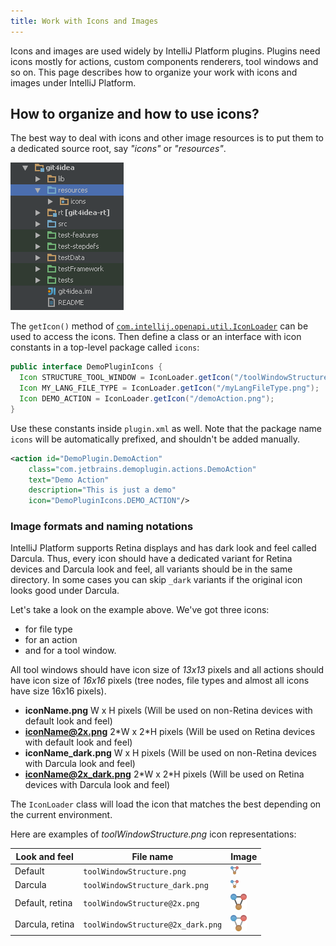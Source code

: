 ```yaml
---
title: Work with Icons and Images
---
```


Icons and images are used widely by IntelliJ Platform plugins. Plugins need icons mostly for actions, custom components renderers, tool windows and so on. This page describes how to organize your work with icons and images under IntelliJ Platform.

## How to organize and how to use icons?

The best way to deal with icons and other image resources is to put them to a dedicated source root, say *"icons"* or *"resources"*.

![Icons](img/icons1.png)

The `getIcon()` method of [`com.intellij.openapi.util.IconLoader`](upsource:///platform/util/src/com/intellij/openapi/util/IconLoader.java) can be used to access the icons. Then define a class or an interface with icon constants in a top-level package called `icons`:

```java
public interface DemoPluginIcons {
  Icon STRUCTURE_TOOL_WINDOW = IconLoader.getIcon("/toolWindowStructure.png");
  Icon MY_LANG_FILE_TYPE = IconLoader.getIcon("/myLangFileType.png");
  Icon DEMO_ACTION = IconLoader.getIcon("/demoAction.png");
}
```

Use these constants inside `plugin.xml` as well. Note that the package name `icons` will be automatically prefixed, and shouldn't be added manually.

```xml
<action id="DemoPlugin.DemoAction"
    class="com.jetbrains.demoplugin.actions.DemoAction"
    text="Demo Action"
    description="This is just a demo"
    icon="DemoPluginIcons.DEMO_ACTION"/>
```

### Image formats and naming notations

IntelliJ Platform supports Retina displays and has dark look and feel called Darcula. Thus, every icon should have a dedicated variant for Retina devices and Darcula look and feel, all variants should be in the same directory. In some cases you can skip `_dark` variants if the original icon looks good under Darcula.

Let's take a look on the example above. We've got three icons:

* for file type
* for an action
* and for a tool window.

All tool windows should have icon size of *13x13* pixels and all actions should have icon size of *16x16* pixels (tree nodes, file types and almost all icons have size 16x16 pixels).

* **iconName.png** W x H pixels (Will be used on non-Retina devices with default look and feel)
* **iconName@2x.png** 2\*W x 2\*H pixels (Will be used on Retina devices with default look and feel)
* **iconName_dark.png** W x H pixels (Will be used on non-Retina devices with Darcula look and feel)
* **iconName@2x_dark.png** 2\*W x 2\*H pixels (Will be used on Retina devices with Darcula look and feel)

The `IconLoader` class will load the icon that matches the best depending on the current environment.

Here are examples of *toolWindowStructure.png* icon representations:

| Look and feel   | File name                         | Image |
|-----------------|-----------------------------------|-------|
| Default         | `toolWindowStructure.png`         | ![Tool Window Structure](img/toolWindowStructure.png) |
| Darcula         | `toolWindowStructure_dark.png`    | ![Tool Window Structure, dark](img/toolWindowStructure_dark.png) |
| Default, retina | `toolWindowStructure@2x.png`      | ![Tool Window Structure, retina](img/toolWindowStructure@2x.png) |
| Darcula, retina | `toolWindowStructure@2x_dark.png` | ![Tool Window Structure, retina, dark](img/toolWindowStructure@2x_dark.png) |

